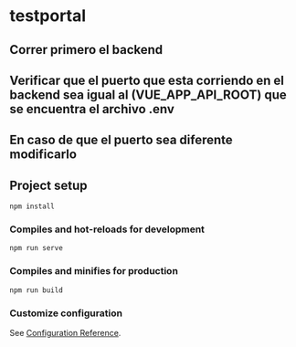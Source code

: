 # testportal

## Correr primero el backend

## Verificar que el puerto que esta corriendo en el backend sea igual al (VUE_APP_API_ROOT) que se encuentra el archivo .env

## En caso de que el puerto sea diferente modificarlo

## Project setup
```
npm install
```

### Compiles and hot-reloads for development
```
npm run serve
```

### Compiles and minifies for production
```
npm run build
```

### Customize configuration
See [Configuration Reference](https://cli.vuejs.org/config/).
